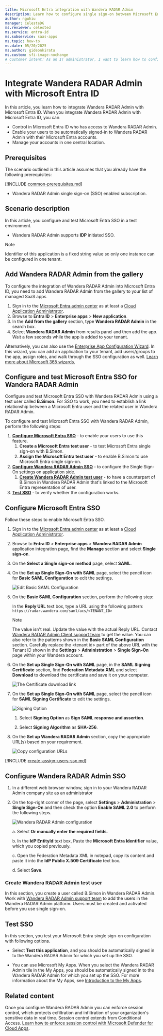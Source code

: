 ```yaml
---
title: Microsoft Entra integration with Wandera RADAR Admin
description: Learn how to configure single sign-on between Microsoft Entra ID and Wandera RADAR Admin.
author: nguhiu
manager: CelesteDG
ms.reviewer: celested
ms.service: entra-id
ms.subservice: saas-apps
ms.topic: how-to
ms.date: 05/20/2025
ms.author: gideonkiratu
ms.custom: sfi-image-nochange
# Customer intent: As an IT administrator, I want to learn how to configure single sign-on between Microsoft Entra ID and Wandera so that I can control who has access to Wandera, enable automatic sign-in with Microsoft Entra accounts, and manage my accounts in one central location.
---
```


# Integrate Wandera RADAR Admin with Microsoft Entra ID

In this article,  you learn how to integrate Wandera RADAR Admin with Microsoft Entra ID. When you integrate Wandera RADAR Admin with Microsoft Entra ID, you can:

* Control in Microsoft Entra ID who has access to Wandera RADAR Admin.
* Enable your users to be automatically signed-in to Wandera RADAR Admin with their Microsoft Entra accounts.
* Manage your accounts in one central location.

## Prerequisites
The scenario outlined in this article assumes that you already have the following prerequisites:

[!INCLUDE [common-prerequisites.md](~/identity/saas-apps/includes/common-prerequisites.md)]
* Wandera RADAR Admin single sign-on (SSO) enabled subscription.

## Scenario description

In this article,  you configure and test Microsoft Entra SSO in a test environment.

* Wandera RADAR Admin supports **IDP** initiated SSO.

> [!NOTE]
> Identifier of this application is a fixed string value so only one instance can be configured in one tenant.

## Add Wandera RADAR Admin from the gallery

To configure the integration of Wandera RADAR Admin into Microsoft Entra ID, you need to add Wandera RADAR Admin from the gallery to your list of managed SaaS apps.

1. Sign in to the [Microsoft Entra admin center](https://entra.microsoft.com) as at least a [Cloud Application Administrator](~/identity/role-based-access-control/permissions-reference.md#cloud-application-administrator).
1. Browse to **Entra ID** > **Enterprise apps** > **New application**.
1. In the **Add from the gallery** section, type **Wandera RADAR Admin** in the search box.
1. Select **Wandera RADAR Admin** from results panel and then add the app. Wait a few seconds while the app is added to your tenant.

 Alternatively, you can also use the [Enterprise App Configuration Wizard](https://portal.office.com/AdminPortal/home?Q=Docs#/azureadappintegration). In this wizard, you can add an application to your tenant, add users/groups to the app, assign roles, and walk through the SSO configuration as well. [Learn more about Microsoft 365 wizards.](/microsoft-365/admin/misc/azure-ad-setup-guides)

<a name='configure-and-test-azure-ad-sso-for-wandera-radar-admin'></a>

## Configure and test Microsoft Entra SSO for Wandera RADAR Admin

Configure and test Microsoft Entra SSO with Wandera RADAR Admin using a test user called **B.Simon**. For SSO to work, you need to establish a link relationship between a Microsoft Entra user and the related user in Wandera RADAR Admin.

To configure and test Microsoft Entra SSO with Wandera RADAR Admin, perform the following steps:

1. **[Configure Microsoft Entra SSO](#configure-azure-ad-sso)** - to enable your users to use this feature.
   1. **Create a Microsoft Entra test user** - to test Microsoft Entra single sign-on with B.Simon.
   1. **Assign the Microsoft Entra test user** - to enable B.Simon to use Microsoft Entra single sign-on.
1. **[Configure Wandera RADAR Admin SSO](#configure-wandera-radar-admin-sso)** - to configure the Single Sign-On settings on application side.
   1. **[Create Wandera RADAR Admin test user](#create-wandera-radar-admin-test-user)** - to have a counterpart of B.Simon in Wandera RADAR Admin that's linked to the Microsoft Entra representation of user.
1. **[Test SSO](#test-sso)** - to verify whether the configuration works.

<a name='configure-azure-ad-sso'></a>

## Configure Microsoft Entra SSO

Follow these steps to enable Microsoft Entra SSO.

1. Sign in to the [Microsoft Entra admin center](https://entra.microsoft.com) as at least a [Cloud Application Administrator](~/identity/role-based-access-control/permissions-reference.md#cloud-application-administrator).
1. Browse to **Entra ID** > **Enterprise apps** > **Wandera RADAR Admin** application integration page, find the **Manage** section and select **Single sign-on**.
1. On the **Select a Single sign-on method** page, select **SAML**.
1. On the **Set up Single Sign-On with SAML** page, select the pencil icon for **Basic SAML Configuration** to edit the settings.

   ![Edit Basic SAML Configuration](common/edit-urls.png)

1. On the **Basic SAML Configuration** section, perform the following step:

    In the **Reply URL** text box, type a URL using the following pattern:
    `https://radar.wandera.com/saml/acs/<TENANT_ID>`

    > [!NOTE]
    > The value isn't real. Update the value with the actual Reply URL. Contact [Wandera RADAR Admin Client support team](https://www.wandera.com/about-wandera/contact/#supportsection) to get the value. You can also refer to the patterns shown in the **Basic SAML Configuration** section. Carefully replace the \<tenant id\> part of the above URL with the Tenant ID shown in the **Settings** > **Administration** > **Single Sign-On** page within your Wandera account.

1. On the **Set up Single Sign-On with SAML** page, in the **SAML Signing Certificate** section,  find **Federation Metadata XML** and select **Download** to download the certificate and save it on your computer.

    ![The Certificate download link](common/metadataxml.png)

1. On the **Set up Single Sign-On with SAML** page, select the pencil icon for **SAML Signing Certificate** to edit the settings.

    ![Signing Option](common/signing-option.png)

    1. Select **Signing Option** as **Sign SAML response and assertion**.

    1. Select **Signing Algorithm** as **SHA-256**.

1. On the **Set up Wandera RADAR Admin** section, copy the appropriate URL(s) based on your requirement.

    ![Copy configuration URLs](common/copy-configuration-urls.png)

<a name='create-an-azure-ad-test-user'></a>

[!INCLUDE [create-assign-users-sso.md](~/identity/saas-apps/includes/create-assign-users-sso.md)]

## Configure Wandera RADAR Admin SSO




1. In a different web browser window, sign in to your Wandera RADAR Admin company site as an administrator

4. On the top-right corner of the page, select **Settings** > **Administration** > **Single Sign-On** and then check the option **Enable SAML 2.0** to perform the following steps.

    ![Wandera RADAR Admin configuration](./media/wandera-tutorial/configure.png)

    a. Select **Or manually enter the required fields**.

    b. In the **IdP EntityId** text box, Paste the **Microsoft Entra Identifier** value, which you copied previously.

    c. Open the Federation Metadata XML in notepad, copy its content and paste it into the **IdP Public X.509 Certificate** text box.

    d. Select **Save**.

### Create Wandera RADAR Admin test user

In this section, you create a user called B.Simon in Wandera RADAR Admin. Work with [Wandera RADAR Admin support team](https://www.wandera.com/about-wandera/contact/#supportsection) to add the users in the Wandera RADAR Admin platform. Users must be created and activated before you use single sign-on.

## Test SSO

In this section, you test your Microsoft Entra single sign-on configuration with following options.

* Select **Test this application**, and you should be automatically signed in to the Wandera RADAR Admin for which you set up the SSO.

* You can use Microsoft My Apps. When you select the Wandera RADAR Admin tile in the My Apps, you should be automatically signed in to the Wandera RADAR Admin for which you set up the SSO. For more information about the My Apps, see [Introduction to the My Apps](https://support.microsoft.com/account-billing/sign-in-and-start-apps-from-the-my-apps-portal-2f3b1bae-0e5a-4a86-a33e-876fbd2a4510).

## Related content

Once you configure Wandera RADAR Admin you can enforce session control, which protects exfiltration and infiltration of your organization's sensitive data in real time. Session control extends from Conditional Access. [Learn how to enforce session control with Microsoft Defender for Cloud Apps](/cloud-app-security/proxy-deployment-aad).
